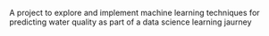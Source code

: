 
A project to explore and implement machine learning techniques for predicting water quality as part of a data science
learning jaurney
